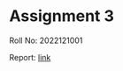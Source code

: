 # Assignment 3

Roll No: 2022121001

Report: [link](https://wandb.ai/aaryansteam/smai-classification/reports/MLP-Classification--Vmlldzo1Nzg5MjA3?accessToken=2dxsjxmhz7c1hxkt8fgtq1elnr3zg3c7igbszhcsxqz8discow9cwkgeu846jssw)